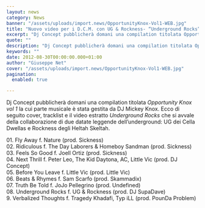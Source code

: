 ```yaml
---
layout: news
category: News
banner: "/assets/uploads/import.news/OpportunityKnox-Vol1-WEB.jpg"
title: "Nuovo video per i D.C.M. con UG & Rockness- “Underground Rocks”"
excerpt: "Dj Concept pubblicherà domani una compilation titolata Opportunity Knox vol 1 la cui parte musicale è stata gestita da DJ Mickey Knox. Ecco di seguito cover, tracklist e il video estratto Underground Rocks che si avvale della collaborazione di due datate leggende dell’underground: UG dei Cella Dwellas e Rockness degli Heltah Skeltah.   01. Fly [&hellip"
quote: ""
description: "Dj Concept pubblicherà domani una compilation titolata Opportunity Knox vol 1 la cui parte musicale è stata gestita da DJ Mickey Knox. Ecco di seguito cover, tracklist e il video estratto Underground Rocks che si avvale della collaborazione di due datate leggende dell’underground: UG dei Cella Dwellas e Rockness degli Heltah Skeltah.   01. Fly [&hellip"
keywords: ""
date: 2012-08-30T00:00:00.000+01:00
author: "Giuseppe Net"
cover: "/assets/uploads/import.news/OpportunityKnox-Vol1-WEB.jpg"
pagination:
  enabled: true

---
```


Dj Concept pubblicherà domani una compilation titolata _Opportunity Knox vol 1_ la cui parte musicale è stata gestita da DJ Mickey Knox. Ecco di seguito cover, tracklist e il video estratto _Underground Rocks_ che si avvale della collaborazione di due datate leggende dell’underground: UG dei Cella Dwellas e Rockness degli Heltah Skeltah.

[](https://hotmc.com/wp-admin/media-upload.php?post%5Fid=118566&type=image&TB%5Fiframe=1 "Imposta immagine in evidenza")

01\. Fly Away f. Nature (prod. Sickness)  
02\. Ridiculous f. The Day Laborers & Homeboy Sandman (prod. Sickness)  
03\. Feels So Good f. Joell Ortiz (prod. Sickness)  
04\. Next Thrill f. Peter Leo, The Kid Daytona, AC, Little Vic (prod. DJ Concept)  
05\. Before You Leave f. Little Vic (prod. Little Vic)  
06\. Beats & Rhymes f. Sam Scarfo (prod. Skammadix)  
07\. Truth Be Told f. JoJo Pellegrino (prod. Undefined)  
08\. Underground Rocks f. UG & Rockness (prod. DJ SupaDave)  
9\. Verbalized Thoughts f. Tragedy Khadafi, Typ iLL (prod. PounDa Problem)